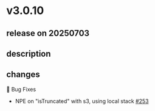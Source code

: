 # v3.0.10

## release on 20250703
## description
## changes
🐞 Bug Fixes

* NPE on "isTruncated" with s3, using local stack <a href="https://github.com/spring-projects/spring-integration-aws/issues/253" data-hovercard-type="issue" data-hovercard-url="/spring-projects/spring-integration-aws/issues/253/hovercard">#253</a>

